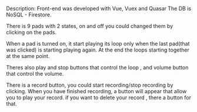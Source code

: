 Description:
Front-end was developed with Vue, Vuex and Quasar
The DB is NoSQL - Firestore.

There is 9 pads with 2 states, on and off you could
changed them by clicking on the pads.

When a pad is turned on, it start playing its loop only when 
the last pad(that was clicked) is starting playing again.
At the end the loops starting together at the same point.

Theres also play and stop buttons that control the loop , 
and volume button that control the volume.


There is a record button, you could start recording/stop recording
by clicking.
When you have finished recording, a button will appear that allow
you to play your record.
if you want to delete your record , there a button for that.




